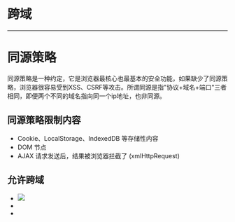 # 跨域

---

# 同源策略

同源策略是一种约定，它是浏览器最核心也最基本的安全功能，如果缺少了同源策略，浏览器很容易受到XSS、CSRF等攻击。所谓同源是指"协议+域名+端口"三者相同，即便两个不同的域名指向同一个ip地址，也非同源。


## 同源策略限制内容
- Cookie、LocalStorage、IndexedDB 等存储性内容
- DOM 节点
- AJAX 请求发送后，结果被浏览器拦截了 (xmlHttpRequest)

## 允许跨域

- <img src=XXX>
- <link href=XXX>
- <script src=XXX>


---

# 11大解决方案
- jsonp
- cors
- postMessage
- websocket
- Node中台
- Nginx反向代理
- window.name + iframe
- window.hash + iframe
- window.domain + iframe
- RPC + Thrift (附加)
- Serviceworker


---

# JSONP

利用 <script> 标签没有跨域限制的漏洞，网页可以得到从其他来源动态产生的 JSON 数据。JSONP请求一定需要对方的服务器做支持才可以。